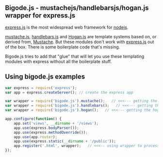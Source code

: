 ## Bigode.js - mustachejs/handlebarsjs/hogan.js wrapper for express.js

[express.js](http://expressjs.com/) is the most widespread web framework for [nodejs](http://nodejs.org/).

[mustache.js](https://github.com/janl/mustache.js), [handlebars.js](http://handlebarsjs.com/) and [Hogan.js](http://twitter.github.com/hogan.js/) are template systems based on, or derived from, [Mustache](http://mustache.github.com/).
But these modules don't work with [express.js](http://expressjs.com/) out of the box. There is some boilerplate code that's missing. 

Bigode.js tries to add that "glue" that will let you use these templating modules with express without all the boilerplate stuff.


## Using bigode.js examples

```js
var express = require('express');
var app = express.createServer(); // create the express app

var wrapper = require('bigode.js').mustache();   // <<<--- getting the mustache.js wrapper from bigode.js
var wrapper = require('bigode.js').handlebars();   // <<<--- getting the handlebars.js wrapper from bigode.js
var wrapper = require('bigode.js').hogan();   // <<<--- getting the hogan.js wrapper from bigode.js

app.configure(function() {
    app.set('views', __dirname + '/views');
    app.use(express.bodyParser());
    app.use(express.methodOverride());
    app.use(app.router);
    app.use(express.static(__dirname + '/public'));
    app.register('.html', wrapper);   // <<<-- using wrapper to process .html files
});
```
